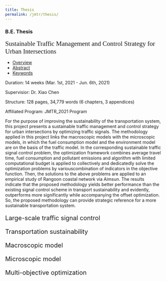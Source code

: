 ```yaml
---
title: Thesis
permalink: /jmtr/thesis/
---
```


<style>
.intro{
font-family:times;
font-size:21px;
}
</style>

### B.E. Thesis
<div class="intro">
Sustainable Traffic Management and Control Strategy for Urban Intersections
</div>
<a name="JMTR_2021"/>
<ul class="nav nav-tabs">
  <li class="active"><a href="#home" data-toggle="tab">Overview</a></li>
  <li><a href="#profile" data-toggle="tab">Abstract</a></li>
  <li><a href="#keyword" data-toggle="tab">Keywords</a></li>
</ul>
<div id="myTabContent" class="tab-content">
  <div class="tab-pane fade active in" id="home">
    <p>Duration: 14 weeks (Mar. 1st, 2021 - Jun. 6th, 2021)</p>
    <p>Supervisior: Dr. Xiao Chen</p>
    <p>Structure: 128 pages, 34,779 words (6 chapters, 3 appendices)</p>
    <p>Affiliated Program: JMTR_2021 Program</p>
  </div>
  <div class="tab-pane fade" id="profile">
    <p>For the purpose of improving the sustainability of the transportation system, this project presents a sustainable traffic management and control strategy for urban intersections by optimizing traffic signals. The methodology applied in this project links the macroscopic models with the microscopic models, in which the fuel consumption model and the environment model are on the basis of the traffic model. In the corresponding sustainable traffic signal control problem, the optimization framework combines average travel time, fuel consumption and pollutant emissions and algorithm with limited computational budget is applied to collectively and dedicatedly solve the optimization problems by variouscombination of indicators in the objective function. Then, the solutions to the above problems are applied to an empirical study of Rangoon coastal network via Aimsun. The results indicate that the proposed methodology yields better performance than the existing signal control scheme in transport sustainability and evidently, outperforms more significantly while accompanying the offset optimization. So, the proposed methodology can provide strategic reference for a more sustainable transportation system.</p>
  </div>
  <div class="tab-pane fade" id="keyword">
    <div style="font-size: 20px;">
    <p><span class="label label-primary">Large-scale traffic signal control</span> </p>
    <p> </p>
    <p><span class="label label-primary">Transportation sustainability</span> </p>
    <p> </p>
    <p><span class="label label-primary">Macroscopic model</span> </p>
    <p> </p>
    <p><span class="label label-primary">Microscopic model</span> </p>
    <p> </p>
    <p><span class="label label-primary">Multi-objective optimization</span> </p>
    </div>
  </div>
</div>

